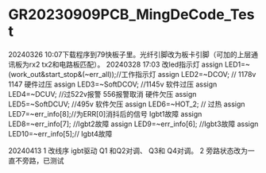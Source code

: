 # GR20230909PCB_MingDeCode_Test
20240326 10:07下载程序到79快板子里。光纤引脚改为板卡引脚（可加的上层通讯板为rx2 tx2和电路板匹配）。
20240328 17:03 改led指示灯
	assign LED1=~(work_out&start_stop&(~err_all));//工作指示灯
        assign LED2=~DCOV; // 1178v  1147 硬件过压
	assign LED3=~SoftDCOV; //1145v 软件过压
	assign LED4=~DCUV;	//过522v报警	556报警取消 硬件欠压
	assign LED5=~SoftDCUV;	//495v 软件欠压
	assign LED6=~HOT_2;	// 过热
	assign LED7=~err_info[8];//为ERR[0]消抖后的信号	Igbt1故障
	assign LED8=~err_info[7]; //Igbt2故障
	assign LED9=~err_info[6];	 //Igbt3故障
	assign LED10=~err_info[5];//  Igbt4故障


20240413
1  改线序 igbt驱动 Q1 和Q2对调、 Q3和 Q4对调。
2  旁路状态改为一直不旁路，已测试
